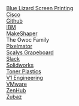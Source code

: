 <div class="row">
  <div class="3u 12u$(small) fill">
    <a href="http://www.bluelizardscreenprinting.com/" target="_blank">Blue Lizard Screen Printing</a>
  </div>
  <div class="3u 12u$(small) fill">
    <a href="http://www.cisco.com/c/en/us/index.html"target="_blank">Cisco</a>
  </div>
  <div class="3u 12u$(small) fill">
    <a href="https://github.com/"target="_blank">Github</a>
  </div>
  <div class="3u 12u$(small) fill">
    <a href="http://www.ibm.com/us-en/"target="_blank">IBM</a>
  </div>
  <div class="3u 12u$(small) fill">
    <a href="http://www.makeshaper.com/"target="_blank">MakeShaper</a>
  </div>
  <div class="3u 12u$(small) fill">
    The Owoc Family
  </div>
  <div class="3u 12u$(small) fill">
    <a href="http://www.pixelmator.com/pro/"target="_blank">Pixelmator</a>
  </div>
  <div class="3u 12u$(small) fill">
    <a href="https://www.grapeboard.com"target="_blank">Scalys Grapeboard</a>
  </div>
  <div class="3u 12u$(small) fill">
    <a href="https://slack.com"target="_blank">Slack</a>
  </div>
  <div class="3u 12u$(small) fill">
    <a href="http://www.solidworks.com/"target="_blank">Solidworks</a>
  </div>
  <div class="3u 12u$(small) fill">
    <a href="http://toner-plastics.com/"target="_blank">Toner Plastics</a>
  </div>
  
  <div class="3u 12u$(small) fill">
    <a href="https://www.v1-engineering.com/"target="_blank">V1 Engineering</a>
  </div>
  <div class="3u 12u$(small) fill">
    <a href="http://www.vmware.com/"target="_blank">VMware</a>
  </div>
  <div class="3u 12u$(small) fill">
    <a href="https://www.zenhub.com/"target="_blank">ZenHub</a>
  </div>
  <div class="3u 12u$(small) fill">
    <a href="http://zubaz.com/"target="_blank">Zubaz</a>
  </div>
</div>
